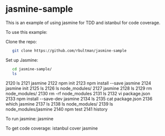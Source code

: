 # jasmine-sample
This is an example of using jasmine for TDD and istanbul for code coverage.

To use this example:

Clone the repo:

```bash
   git clone https://github.com/rbultman/jasmine-sample
```

Set up Jasmine:

```bash
   cd jasmine-sample/
   ls
```

 2120  ls
  2121  jasmine
   2122  npm init
    2123  npm install --save jasmine
     2124  jasmine init
      2125  ls
       2126  ls node_modules/
        2127  jasmine
         2128  ls
          2129  rm node_modules/
           2130  rm -rf node_modules
            2131  ls
             2132  vi package.json 
              2133  npm install --save-dev jasmine
               2134  ls
                2135  cat package.json 
                 2136  which jasmine
                  2137  ls
                   2138  ls node_modules/
                    2139  ls node_modules/jasmine
                     2140  npm test
                      2141  history

To run jasmine: jasmine

To get code coverage:  istanbul cover jasmine

